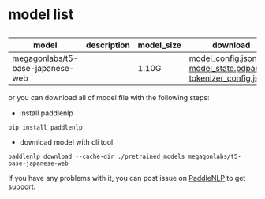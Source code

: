 #  model list

##  

| model  | description | model_size  | download         |
| --- | --- | --- | --- |
|megagonlabs/t5-base-japanese-web|  | 1.10G | [model_config.json](https://bj.bcebos.com/paddlenlp/models/community/megagonlabs/t5-base-japanese-web/model_config.json)<br>[model_state.pdparams](https://bj.bcebos.com/paddlenlp/models/community/megagonlabs/t5-base-japanese-web/model_state.pdparams)<br>[tokenizer_config.json](https://bj.bcebos.com/paddlenlp/models/community/megagonlabs/t5-base-japanese-web/tokenizer_config.json) |

or you can download all of model file with the following steps:

* install paddlenlp

```shell
pip install paddlenlp
```

* download model with cli tool

```shell
paddlenlp download --cache-dir ./pretrained_models megagonlabs/t5-base-japanese-web
```

If you have any problems with it, you can post issue on [PaddleNLP](https://github.com/PaddlePaddle/PaddleNLP) to get support.
